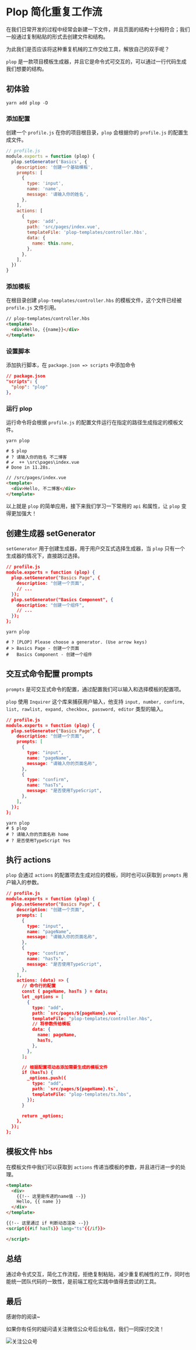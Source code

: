 # Plop 简化重复工作流

在我们日常开发的过程中经常会新建一下文件，并且页面的结构十分相符合；我们一般通过复制粘贴的形式去创建文件和结构。

为此我们是否应该将这种重复机械的工作交给工具，解放自己的双手呢？

`plop` 是一款项目模板生成器，并且它是命令式可交互的，可以通过一行代码生成我们想要的结构。

## 初体验

```shell
yarn add plop -D
```

### 添加配置

创建一个 `profile.js` 在你的项目根目录，`plop` 会根据你的 `profile.js` 的配置生成文件。

```javascript
// profile.js
module.exports = function (plop) {
  plop.setGenerator('Basics', {
    description: '创建一个基础模板',
    prompts: [
      {
        type: 'input',
        name: 'name',
        message: '请输入你的姓名',
      },
    ],
    actions: [
      {
        type: 'add',
        path: 'src/pages/index.vue',
        templateFile: 'plop-templates/controller.hbs',
        data: {
          name: this.name,
        },
      },
    ],
  })
}
```

### 添加模板

在根目录创建 `plop-templates/controller.hbs` 的模板文件，这个文件已经被 `profile.js` 文件引用。

```html
// plop-templates/controller.hbs
<template>
  <div>Hello, {{name}}</div>
</template>
```

### 设置脚本

添加执行脚本，在 `package.json => scripts` 中添加命令

```json
// package.json
"scripts": {
  "plop": "plop"
},
```

### 运行 plop

运行命令将会根据 `profile.js` 的配置文件运行在指定的路径生成指定的模板文件。

```shell
yarn plop

# $ plop
# ? 请输入你的姓名 不二博客
# ✔  ++ \src\pages\index.vue
# Done in 11.28s.
```

```html
// /src/pages/index.vue
<template>
  <div>Hello, 不二博客</div>
</template>
```

以上就是 `plop` 的简单应用，接下来我们学习一下常用的 `api` 和属性，让 `plop` 变得更加强大！

## 创建生成器 setGenerator

`setGenerator` 用于创建生成器，用于用户交互式选择生成器，当 `plop` 只有一个生成器的情况下，直接跳过选择。

```json
// profile.js
module.exports = function (plop) {
  plop.setGenerator("Basics Page", {
    description: "创建一个页面",
    // ...
  });
  plop.setGenerator("Basics Component", {
    description: "创建一个组件",
    // ...
  });
};
```

```shell
yarn plop

# ? [PLOP] Please choose a generator. (Use arrow keys)
# > Basics Page - 创建一个页面
#   Basics Component - 创建一个组件
```

## 交互式命令配置 prompts

`prompts` 是可交互式命令的配置，通过配置我们可以输入和选择模板的配置项。

`plop` 使用 `Inquirer` 这个库来捕获用户输入，他支持 `input, number, confirm, list, rawlist, expand, checkbox, password, editor` 类型的输入。

```json
// profile.js
module.exports = function (plop) {
  plop.setGenerator("Basics Page", {
    description: "创建一个页面",
    prompts: [
      {
        type: "input",
        name: "pageName",
        message: "请输入你的页面名称",
      },
      {
        type: "confirm",
        name: "hasTs",
        message: "是否使用TypeScript",
      },
    ],
  });
};
```

```shell
yarn plop
# $ plop
# ? 请输入你的页面名称 home
# ? 是否使用TypeScript Yes
```

## 执行 actions

`plop` 会通过 `actions` 的配置项去生成对应的模板，同时也可以获取到 `prompts` 用户输入的参数。

```json
// profile.js
module.exports = function (plop) {
  plop.setGenerator("Basics Page", {
    description: "创建一个页面",
    prompts: [
      {
        type: "input",
        name: "pageName",
        message: "请输入你的页面名称",
      },
      {
        type: "confirm",
        name: "hasTs",
        message: "是否使用TypeScript",
      },
    ],
    actions: (data) => {
      // 命令行的配置
      const { pageName, hasTs } = data;
      let _options = [
        {
          type: "add",
          path: `src/pages/${pageName}.vue`,
          templateFile: "plop-templates/controller.hbs",
          // 将参数传给模板
          data: {
            name: pageName,
            hasTs,
          },
        },
      ];

      // 根据配置项动态添加需要生成的模板文件
      if (hasTs) {
        _options.push({
          type: "add",
          path: `src/pages/${pageName}.ts`,
          templateFile: "plop-templates/ts.hbs",
        });
      }

      return _options;
    },
  });
};
```

## 模板文件 hbs

在模板文件中我们可以获取到 `actions` 传递当模板的参数，并且进行进一步的处理。

```html
<template>
  <div>
    {{!-- 这里是传递的name值 --}}
    Hello, {{ name }}
  </div>
</template>

{{!-- 这里通过 if 判断动态渲染 --}}
<script{{#if hasTs}} lang="ts"{{/if}}>

</script>
```

## 总结

通过命令式交互，简化工作流程，拒绝复制粘贴，减少重复机械性的工作，同时也能统一团队代码的一致性，是前端工程化实践中值得去尝试的工具。

## 最后

感谢你的阅读~

如果你有任何的疑问请关注微信公众号后台私信，我们一同探讨交流！

![关注公众号](/assets/subscription.webp)
